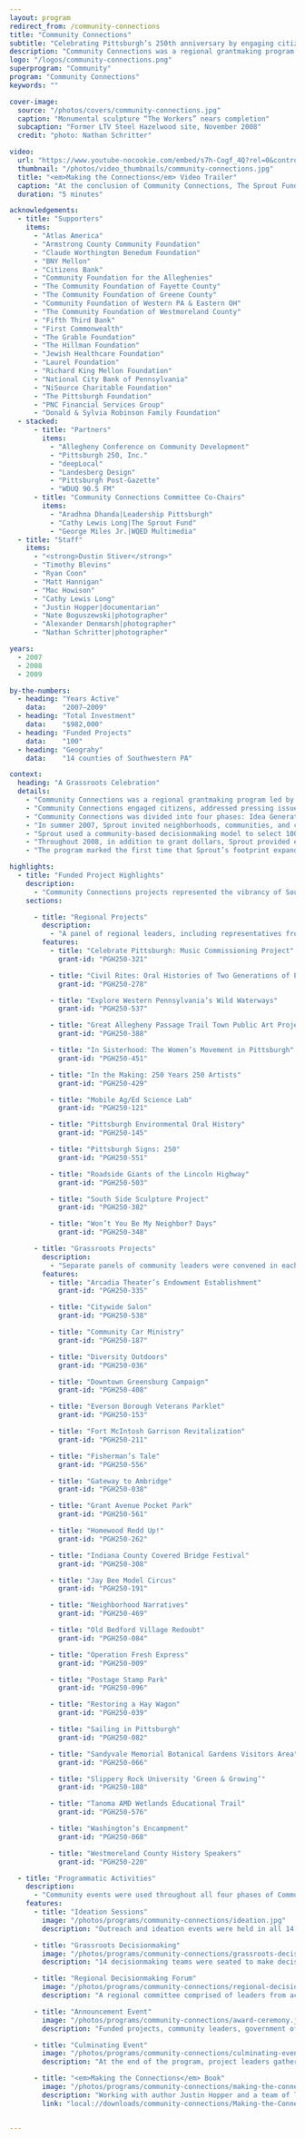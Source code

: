 ```yaml
---
layout: program
redirect_from: /community-connections
title: "Community Connections"
subtitle: "Celebrating Pittsburgh’s 250th anniversary by engaging citizens and contributing to the “Pride & Progress” of Southwestern Pennsylvania."
description: "Community Connections was a regional grantmaking program led by The Sprout Fund on the occasion of the Pittsburgh region’s 250th anniversary. In partnership with the Allegheny Conference on Community Development and dozens of other partners, Community Connections granted nearly $1 million to 100 projects across 14 counties."
logo: "/logos/community-connections.png"
superprogram: "Community"
program: "Community Connections"
keywords: ""

cover-image:
  source: "/photos/covers/community-connections.jpg"
  caption: "Monumental sculpture “The Workers” nears completion"
  subcaption: "Former LTV Steel Hazelwood site, November 2008"
  credit: "photo: Nathan Schritter"

video:
  url: "https://www.youtube-nocookie.com/embed/s7h-Cogf_4Q?rel=0&controls=1&showinfo=0&autoplay=1"
  thumbnail: "/photos/video_thumbnails/community-connections.jpg"
  title: "<em>Making the Connections</em> Video Trailer"
  caption: "At the conclusion of Community Connections, The Sprout Fund released a book that captured stories and photos from the initiative. This video shares some of the best examples of people and projects we supported."
  duration: "5 minutes"

acknowledgements:
  - title: "Supporters"
    items:
      - "Atlas America"
      - "Armstrong County Community Foundation"
      - "Claude Worthington Benedum Foundation"
      - "BNY Mellon"
      - "Citizens Bank"
      - "Community Foundation for the Alleghenies"
      - "The Community Foundation of Fayette County"
      - "The Community Foundation of Greene County"
      - "Community Foundation of Western PA & Eastern OH"
      - "The Community Foundation of Westmoreland County"
      - "Fifth Third Bank"
      - "First Commonwealth"
      - "The Grable Foundation"
      - "The Hillman Foundation"
      - "Jewish Healthcare Foundation"
      - "Laurel Foundation"
      - "Richard King Mellon Foundation"
      - "National City Bank of Pennsylvania"
      - "NiSource Charitable Foundation"
      - "The Pittsburgh Foundation"
      - "PNC Financial Services Group"
      - "Donald & Sylvia Robinson Family Foundation"
  - stacked:
      - title: "Partners"
        items:
          - "Allegheny Conference on Community Development"
          - "Pittsburgh 250, Inc."
          - "deepLocal"
          - "Landesberg Design"
          - "Pittsburgh Post-Gazette"
          - "WDUQ 90.5 FM"
      - title: "Community Connections Committee Co-Chairs"
        items:
          - "Aradhna Dhanda|Leadership Pittsburgh"
          - "Cathy Lewis Long|The Sprout Fund"
          - "George Miles Jr.|WQED Multimedia"
  - title: "Staff"
    items:
      - "<strong>Dustin Stiver</strong>"
      - "Timothy Blevins"
      - "Ryan Coon"
      - "Matt Hannigan"
      - "Mac Howison"
      - "Cathy Lewis Long"
      - "Justin Hopper|documentarian"
      - "Nate Boguszewski|photographer"
      - "Alexander Denmarsh|photographer"
      - "Nathan Schritter|photographer"

years:
  - 2007
  - 2008
  - 2009

by-the-numbers:
  - heading: "Years Active"
    data:    "2007–2009"
  - heading: "Total Investment"
    data:    "$982,000"
  - heading: "Funded Projects"
    data:    "100"
  - heading: "Geograhy"
    data:    "14 counties of Southwestern PA"

context:
  heading: "A Grassroots Celebration"
  details:
    - "Community Connections was a regional grantmaking program led by The Sprout Fund on the occasion of the Pittsburgh region’s 250th anniversary. In partnership with the Allegheny Conference on Community Development, and dozens of other partners, Community Connections granted nearly $1 million to 100 projects across 14 counties of Southwestern Pennsylvania."
    - "Community Connections engaged citizens, addressed pressing issues, left a lasting impact on communities, and contributed to the “Pride & Progress” of Southwestern Pennsylvania in 2008. Led by established and emerging civic leaders, these initiatives created a critical mass of grassroots activity throughout the anniversary year."
    - "Community Connections was divided into four phases: Idea Generation & Solicitation, Project Selection, Project Execution, and Reporting & Documentation."
    - "In summer 2007, Sprout invited neighborhoods, communities, and civic organizations in Southwestern Pennsylvania to “Imagine What You Can Do Here.” A coordinated outreach campaign was conducted to garner ideas from across the 14-county region and encourage the submission of applications from as diverse a network as possible. Ultimately, in fall 2007, 558 applications were received for consideration."
    - "Sprout used a community-based decisionmaking model to select 100 projects to receive support. 270 people participated as part of 15 decisionmaking teams, one for each of the 14 counties and one regional committee. All meetings were held in person and used the scoring and selection process that was originally developed for the Seed Award program."
    - "Throughout 2008, in addition to grant dollars, Sprout provided each project with technical assistance and marketing support and fostered collaboration between related projects. A significant effort was made to professionally document and capture the people, projects, and activities that had a role in making these projects a success, resulting in the 2009 release of <em>Making the Connections</em>, a collection of stories about the funded projects and their impact on their communities."
    - "The program marked the first time that Sprout’s footprint expanded beyond Pittsburgh and proved that Sprout’s community decisionmaking model was effective in geographically diverse environments. Community Connections also represented Sprout’s first deep dive into program documentation, which resulted in an increased focus on professional photography and writing for many future funding programs."

highlights:
  - title: "Funded Project Highlights"
    description:
      - "Community Connections projects represented the vibrancy of Southwestern Pennsylvania both geographically and in terms of project focus, with applicants ranging from churches and community organizations to museums, schools, artists, and even farmers."
    sections:

      - title: "Regional Projects"
        description:
          - "A panel of regional leaders, including representatives from all 14 Southwestern Pennsylvania counties, selected 12 compelling initiatives as Regional Projects to receive awards up to $50,000."
        features:
          - title: "Celebrate Pittsburgh: Music Commissioning Project"
            grant-id: "PGH250-321"

          - title: "Civil Rites: Oral Histories of Two Generations of Pittsburgh Artists"
            grant-id: "PGH250-278"

          - title: "Explore Western Pennsylvania’s Wild Waterways"
            grant-id: "PGH250-537"

          - title: "Great Allegheny Passage Trail Town Public Art Project"
            grant-id: "PGH250-388"

          - title: "In Sisterhood: The Women’s Movement in Pittsburgh"
            grant-id: "PGH250-451"

          - title: "In the Making: 250 Years 250 Artists"
            grant-id: "PGH250-429"

          - title: "Mobile Ag/Ed Science Lab"
            grant-id: "PGH250-121"

          - title: "Pittsburgh Environmental Oral History"
            grant-id: "PGH250-145"

          - title: "Pittsburgh Signs: 250"
            grant-id: "PGH250-551"

          - title: "Roadside Giants of the Lincoln Highway"
            grant-id: "PGH250-503"

          - title: "South Side Sculpture Project"
            grant-id: "PGH250-382"

          - title: "Won’t You Be My Neighbor? Days"
            grant-id: "PGH250-348"

      - title: "Grassroots Projects"
        description:
          - "Separate panels of community leaders were convened in each county to review the proposals developed by local residents, and these panels selected 88 Grassroots Projects to receive awards up to $5,000."
        features:
          - title: "Arcadia Theater’s Endowment Establishment"
            grant-id: "PGH250-335"

          - title: "Citywide Salon"
            grant-id: "PGH250-538"

          - title: "Community Car Ministry"
            grant-id: "PGH250-187"

          - title: "Diversity Outdoors"
            grant-id: "PGH250-036"

          - title: "Downtown Greensburg Campaign"
            grant-id: "PGH250-408"

          - title: "Everson Borough Veterans Parklet"
            grant-id: "PGH250-153"

          - title: "Fort McIntosh Garrison Revitalization"
            grant-id: "PGH250-211"

          - title: "Fisherman’s Tale"
            grant-id: "PGH250-556"

          - title: "Gateway to Ambridge"
            grant-id: "PGH250-038"

          - title: "Grant Avenue Pocket Park"
            grant-id: "PGH250-561"

          - title: "Homewood Redd Up!"
            grant-id: "PGH250-262"

          - title: "Indiana County Covered Bridge Festival"
            grant-id: "PGH250-308"

          - title: "Jay Bee Model Circus"
            grant-id: "PGH250-191"

          - title: "Neighborhood Narratives"
            grant-id: "PGH250-469"

          - title: "Old Bedford Village Redoubt"
            grant-id: "PGH250-084"

          - title: "Operation Fresh Express"
            grant-id: "PGH250-009"

          - title: "Postage Stamp Park"
            grant-id: "PGH250-096"

          - title: "Restoring a Hay Wagon"
            grant-id: "PGH250-039"

          - title: "Sailing in Pittsburgh"
            grant-id: "PGH250-082"

          - title: "Sandyvale Memorial Botanical Gardens Visitors Area"
            grant-id: "PGH250-066"

          - title: "Slippery Rock University ‘Green & Growing’"
            grant-id: "PGH250-188"

          - title: "Tanoma AMD Wetlands Educational Trail"
            grant-id: "PGH250-576"

          - title: "Washington’s Encampment"
            grant-id: "PGH250-068"

          - title: "Westmoreland County History Speakers"
            grant-id: "PGH250-220"

  - title: "Programmatic Activities"
    description:
      - "Community events were used throughout all four phases of Community Connections. Citizens were engaged in each step of the process: people participated in idea generation, decisionmaking, and project management, and ultimately they enjoyed celebrating the success of these 100 projects."
    features:
      - title: "Ideation Sessions"
        image: "/photos/programs/community-connections/ideation.jpg"
        description: "Outreach and ideation events were held in all 14 counties. Sprout used graphic facilitation as a tool to document the meetings and explore project ideas."

      - title: "Grassroots Decisionmaking"
        image: "/photos/programs/community-connections/grassroots-decisionmaking.jpg"
        description: "14 decisionmaking teams were seated to make decisions about grassroots applications, one per county. This model emphasized Sprout’s focus on hyper-local decisionmaking."

      - title: "Regional Decisionmaking Forum"
        image: "/photos/programs/community-connections/regional-decisionmaking.jpg"
        description: "A regional committee comprised of leaders from across Southwestern PA participated in the Forum, where they heard regional applicants' final pitches and selected winners."

      - title: "Announcement Event"
        image: "/photos/programs/community-connections/award-ceremony.jpg"
        description: "Funded projects, community leaders, government officials, and the media gathered at the top of the Regional Enterprise Tower for the announcement of the selected projects."

      - title: "Culminating Event"
        image: "/photos/programs/community-connections/culminating-event.jpg"
        description: "At the end of the program, project leaders gathered to reflect on the accomplishments of the anniversary year and celebrate Community Connections’ many successes."

      - title: "<em>Making the Connections</em> Book"
        image: "/photos/programs/community-connections/making-the-connections-book.jpg"
        description: "Working with author Justin Hopper and a team of local photographers, Sprout collected the stories and images of Community Connections in a commemorative book published in 2009."
        link: "local://downloads/community-connections/Making-the-Connections_by-Justin-Hopper_final.pdf"


---
```

